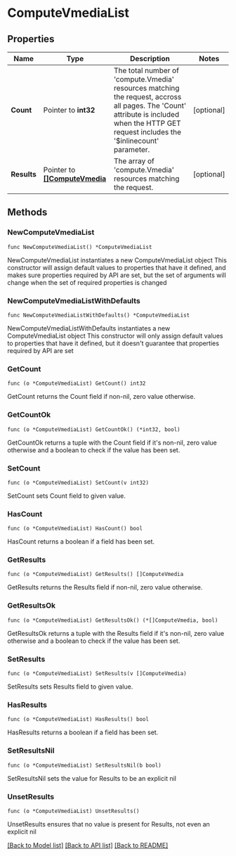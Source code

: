 # ComputeVmediaList

## Properties

Name | Type | Description | Notes
------------ | ------------- | ------------- | -------------
**Count** | Pointer to **int32** | The total number of &#39;compute.Vmedia&#39; resources matching the request, accross all pages. The &#39;Count&#39; attribute is included when the HTTP GET request includes the &#39;$inlinecount&#39; parameter. | [optional] 
**Results** | Pointer to [**[]ComputeVmedia**](ComputeVmedia.md) | The array of &#39;compute.Vmedia&#39; resources matching the request. | [optional] 

## Methods

### NewComputeVmediaList

`func NewComputeVmediaList() *ComputeVmediaList`

NewComputeVmediaList instantiates a new ComputeVmediaList object
This constructor will assign default values to properties that have it defined,
and makes sure properties required by API are set, but the set of arguments
will change when the set of required properties is changed

### NewComputeVmediaListWithDefaults

`func NewComputeVmediaListWithDefaults() *ComputeVmediaList`

NewComputeVmediaListWithDefaults instantiates a new ComputeVmediaList object
This constructor will only assign default values to properties that have it defined,
but it doesn't guarantee that properties required by API are set

### GetCount

`func (o *ComputeVmediaList) GetCount() int32`

GetCount returns the Count field if non-nil, zero value otherwise.

### GetCountOk

`func (o *ComputeVmediaList) GetCountOk() (*int32, bool)`

GetCountOk returns a tuple with the Count field if it's non-nil, zero value otherwise
and a boolean to check if the value has been set.

### SetCount

`func (o *ComputeVmediaList) SetCount(v int32)`

SetCount sets Count field to given value.

### HasCount

`func (o *ComputeVmediaList) HasCount() bool`

HasCount returns a boolean if a field has been set.

### GetResults

`func (o *ComputeVmediaList) GetResults() []ComputeVmedia`

GetResults returns the Results field if non-nil, zero value otherwise.

### GetResultsOk

`func (o *ComputeVmediaList) GetResultsOk() (*[]ComputeVmedia, bool)`

GetResultsOk returns a tuple with the Results field if it's non-nil, zero value otherwise
and a boolean to check if the value has been set.

### SetResults

`func (o *ComputeVmediaList) SetResults(v []ComputeVmedia)`

SetResults sets Results field to given value.

### HasResults

`func (o *ComputeVmediaList) HasResults() bool`

HasResults returns a boolean if a field has been set.

### SetResultsNil

`func (o *ComputeVmediaList) SetResultsNil(b bool)`

 SetResultsNil sets the value for Results to be an explicit nil

### UnsetResults
`func (o *ComputeVmediaList) UnsetResults()`

UnsetResults ensures that no value is present for Results, not even an explicit nil

[[Back to Model list]](../README.md#documentation-for-models) [[Back to API list]](../README.md#documentation-for-api-endpoints) [[Back to README]](../README.md)


